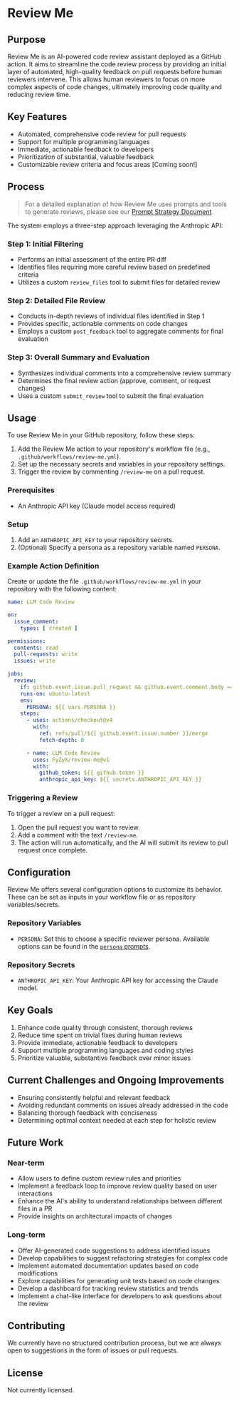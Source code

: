 # Review Me

## Purpose

Review Me is an AI-powered code review assistant deployed as a GitHub action. It aims to streamline the code review
process by providing an initial layer of automated, high-quality feedback on pull requests before human reviewers
intervene. This allows human reviewers to focus on more complex aspects of code changes, ultimately improving code
quality and reducing review time.

## Key Features

- Automated, comprehensive code review for pull requests
- Support for multiple programming languages
- Immediate, actionable feedback to developers
- Prioritization of substantial, valuable feedback
- Customizable review criteria and focus areas [Coming soon!]

## Process

> For a detailed explanation of how Review Me uses prompts and tools to generate reviews,
> please see our [Prompt Strategy Document](./docs/prompt-strategy.md).

The system employs a three-step approach leveraging the Anthropic API:

### Step 1: Initial Filtering

- Performs an initial assessment of the entire PR diff
- Identifies files requiring more careful review based on predefined criteria
- Utilizes a custom `review_files` tool to submit files for detailed review

### Step 2: Detailed File Review

- Conducts in-depth reviews of individual files identified in Step 1
- Provides specific, actionable comments on code changes
- Employs a custom `post_feedback` tool to aggregate comments for final evaluation

### Step 3: Overall Summary and Evaluation

- Synthesizes individual comments into a comprehensive review summary
- Determines the final review action (approve, comment, or request changes)
- Uses a custom `submit_review` tool to submit the final evaluation

## Usage

To use Review Me in your GitHub repository, follow these steps:

1. Add the Review Me action to your repository's workflow file (e.g., `.github/workflows/review-me.yml`).
2. Set up the necessary secrets and variables in your repository settings.
3. Trigger the review by commenting `/review-me` on a pull request.

### Prerequisites

- An Anthropic API key (Claude model access required)

### Setup

1. Add an `ANTHROPIC_API_KEY` to your repository secrets.
2. (Optional) Specify a persona as a repository variable named `PERSONA`.

### Example Action Definition

Create or update the file `.github/workflows/review-me.yml` in your repository with the following content:

```yaml
name: LLM Code Review

on:
  issue_comment:
    types: [ created ]

permissions:
  contents: read
  pull-requests: write
  issues: write

jobs:
  review:
    if: github.event.issue.pull_request && github.event.comment.body == '/review-me'
    runs-on: ubuntu-latest
    env:
      PERSONA: ${{ vars.PERSONA }}
    steps:
      - uses: actions/checkout@v4
        with:
          ref: refs/pull/${{ github.event.issue.number }}/merge
          fetch-depth: 0

      - name: LLM Code Review
        uses: FyZyX/review-me@v1
        with:
          github_token: ${{ github.token }}
          anthropic_api_key: ${{ secrets.ANTHROPIC_API_KEY }}
```

### Triggering a Review

To trigger a review on a pull request:

1. Open the pull request you want to review.
2. Add a comment with the text `/review-me`.
3. The action will run automatically, and the AI will submit its review to pull request once complete.

## Configuration

Review Me offers several configuration options to customize its behavior.
These can be set as inputs in your workflow file or as repository variables/secrets.

### Repository Variables

- `PERSONA`: Set this to choose a specific reviewer persona.
  Available options can be found in the [`persona` prompts](./src/ai/prompts/persona).

### Repository Secrets

- `ANTHROPIC_API_KEY`: Your Anthropic API key for accessing the Claude model.

## Key Goals

1. Enhance code quality through consistent, thorough reviews
2. Reduce time spent on trivial fixes during human reviews
3. Provide immediate, actionable feedback to developers
4. Support multiple programming languages and coding styles
5. Prioritize valuable, substantive feedback over minor issues

## Current Challenges and Ongoing Improvements

- Ensuring consistently helpful and relevant feedback
- Avoiding redundant comments on issues already addressed in the code
- Balancing thorough feedback with conciseness
- Determining optimal context needed at each step for holistic review

## Future Work

### Near-term

- Allow users to define custom review rules and priorities
- Implement a feedback loop to improve review quality based on user interactions
- Enhance the AI's ability to understand relationships between different files in a PR
- Provide insights on architectural impacts of changes

### Long-term

- Offer AI-generated code suggestions to address identified issues
- Develop capabilities to suggest refactoring strategies for complex code
- Implement automated documentation updates based on code modifications
- Explore capabilities for generating unit tests based on code changes
- Develop a dashboard for tracking review statistics and trends
- Implement a chat-like interface for developers to ask questions about the review

## Contributing

We currently have no structured contribution process,
but we are always open to suggestions in the form of issues or pull requests.

## License

Not currently licensed.
